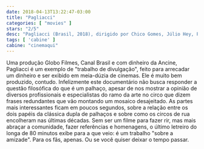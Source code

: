 ```yaml
---
date: 2018-04-13T13:22:47-03:00
title: "Pagliacci"
categories: [ "movies" ]
stars: "2/5"
desc: "Pagliacci (Brasil, 2018), dirigido por Chico Gomes, Júlio Hey, Pedro Moscalcoff, Luiz Villaça e Luiza Villaça, com Alexandre Roit, Carla Candiotto, Chico Pelúcio, Domingos Montagner, Fernando Paz, Fernando Sampaio, Filipe Bregantim, Keila Bueno."
tags: [ 'cabine' ]
cabine: "cinemaqui"
---
```

Uma produção Globo Filmes, Canal Brasil e com dinheiro da Ancine, Pagliacci é um exemplo de "trabalho de divulgação", feito para arrecadar um dinheiro e ser exibido em meia-dúzia de cinemas. Ele é muito bem produzido, contudo. Infelizmente este documentário não busca responder a questão filosófica do que é um palhaço, apesar de nos mostrar a opinião de diversos profissionais e especialistas do ramo da arte no circo que dizem frases redundantes que vão montando um mosaico desajeitado. As partes mais interessantes ficam em poucos segundos, sobre a relação entre os dois papéis da clássica dupla de palhaços e sobre como os circos de rua encolheram nas últimas décadas. Sem ser um filme para fazer rir, mas mais abraçar a comunidade, fazer referências e homenagens, o último letreiro do longa de 80 minutos exibe para a que veio: é um trabalho "sobre a amizade". Para os fãs, apenas. Ou se você quiser deixar o tempo passar.

